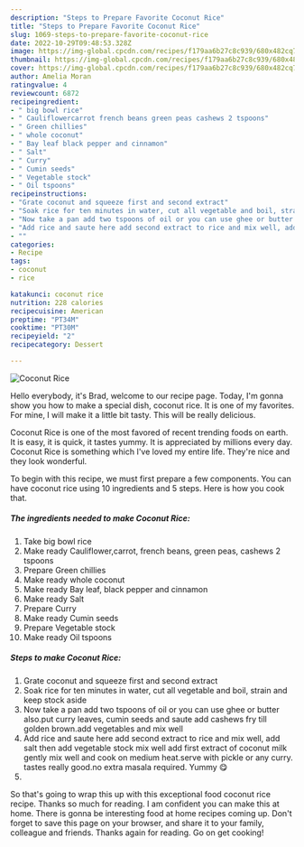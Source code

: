 ```yaml
---
description: "Steps to Prepare Favorite Coconut Rice"
title: "Steps to Prepare Favorite Coconut Rice"
slug: 1069-steps-to-prepare-favorite-coconut-rice
date: 2022-10-29T09:48:53.328Z
image: https://img-global.cpcdn.com/recipes/f179aa6b27c8c939/680x482cq70/coconut-rice-recipe-main-photo.jpg
thumbnail: https://img-global.cpcdn.com/recipes/f179aa6b27c8c939/680x482cq70/coconut-rice-recipe-main-photo.jpg
cover: https://img-global.cpcdn.com/recipes/f179aa6b27c8c939/680x482cq70/coconut-rice-recipe-main-photo.jpg
author: Amelia Moran
ratingvalue: 4
reviewcount: 6872
recipeingredient:
- " big bowl rice"
- " Cauliflowercarrot french beans green peas cashews 2 tspoons"
- " Green chillies"
- " whole coconut"
- " Bay leaf black pepper and cinnamon"
- " Salt"
- " Curry"
- " Cumin seeds"
- " Vegetable stock"
- " Oil tspoons"
recipeinstructions:
- "Grate coconut and squeeze first and second extract"
- "Soak rice for ten minutes in water, cut all vegetable and boil, strain and keep stock aside"
- "Now take a pan add two tspoons of oil or you can use ghee or butter also.put curry leaves, cumin seeds and saute add cashews fry till golden brown.add vegetables and mix well"
- "Add rice and saute here add second extract to rice and mix well, add salt then add vegetable stock mix well add first extract of coconut milk gently mix well and cook on medium heat.serve with pickle or any curry. tastes really good.no extra masala required. Yummy 😋"
- ""
categories:
- Recipe
tags:
- coconut
- rice

katakunci: coconut rice 
nutrition: 228 calories
recipecuisine: American
preptime: "PT34M"
cooktime: "PT30M"
recipeyield: "2"
recipecategory: Dessert

---
```



![Coconut Rice](https://img-global.cpcdn.com/recipes/f179aa6b27c8c939/680x482cq70/coconut-rice-recipe-main-photo.jpg)

Hello everybody, it's Brad, welcome to our recipe page. Today, I'm gonna show you how to make a special dish, coconut rice. It is one of my favorites. For mine, I will make it a little bit tasty. This will be really delicious.

Coconut Rice is one of the most favored of recent trending foods on earth. It is easy, it is quick, it tastes yummy. It is appreciated by millions every day. Coconut Rice is something which I've loved my entire life. They're nice and they look wonderful.




To begin with this recipe, we must first prepare a few components. You can have coconut rice using 10 ingredients and 5 steps. Here is how you cook that.

<!--inarticleads1-->

##### The ingredients needed to make Coconut Rice:

1. Take  big bowl rice
1. Make ready  Cauliflower,carrot, french beans, green peas, cashews 2 tspoons
1. Prepare  Green chillies
1. Make ready  whole coconut
1. Make ready  Bay leaf, black pepper and cinnamon
1. Make ready  Salt
1. Prepare  Curry
1. Make ready  Cumin seeds
1. Prepare  Vegetable stock
1. Make ready  Oil tspoons




<!--inarticleads2-->

##### Steps to make Coconut Rice:

1. Grate coconut and squeeze first and second extract
1. Soak rice for ten minutes in water, cut all vegetable and boil, strain and keep stock aside
1. Now take a pan add two tspoons of oil or you can use ghee or butter also.put curry leaves, cumin seeds and saute add cashews fry till golden brown.add vegetables and mix well
1. Add rice and saute here add second extract to rice and mix well, add salt then add vegetable stock mix well add first extract of coconut milk gently mix well and cook on medium heat.serve with pickle or any curry. tastes really good.no extra masala required. Yummy 😋
1. 




So that's going to wrap this up with this exceptional food coconut rice recipe. Thanks so much for reading. I am confident you can make this at home. There is gonna be interesting food at home recipes coming up. Don't forget to save this page on your browser, and share it to your family, colleague and friends. Thanks again for reading. Go on get cooking!
